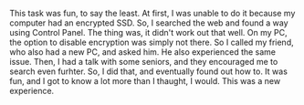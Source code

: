 This task was fun, to say the least.
At first, I was unable to do it because my computer had an encrypted SSD.
So, I searched the web and found a way using Control Panel. 
The thing was, it didn't work out that well.
On my PC, the option to disable encryption was simply not there.
So I called my friend, who also had a new PC, and asked him.
He also experienced the same issue.
Then, I had a talk with some seniors, and they encouraged me to search even furhter.
So, I did that, and eventually found out how to.
It was fun, and I got to know a lot more than I thaught, I would.
This was a new experience.
